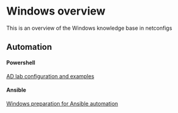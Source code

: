# Windows overview

This is an overview of the Windows knowledge base in netconfigs

Automation
---

#### Powershell
[AD lab configuration and examples](Powershell%20AD%20install%20and%20configure.md)

#### Ansible
[Windows preparation for Ansible automation](Windows/Ansible%20configuration.md)
